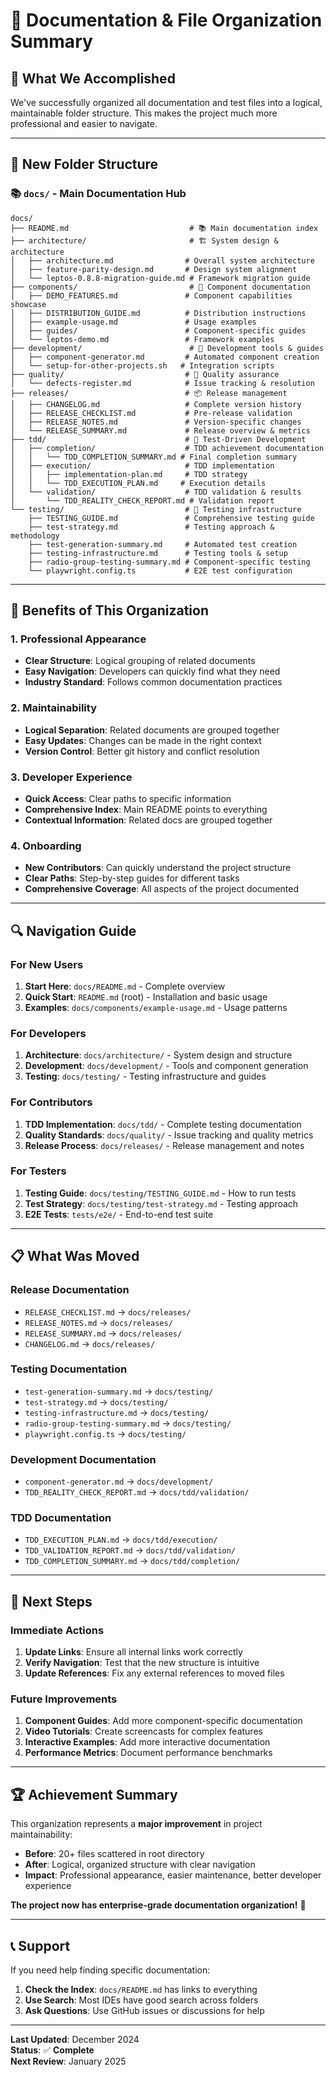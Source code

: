 # 📁 **Documentation & File Organization Summary**

## 🎯 **What We Accomplished**

We've successfully organized all documentation and test files into a logical, maintainable folder structure. This makes the project much more professional and easier to navigate.

---

## 📂 **New Folder Structure**

### **📚 `docs/` - Main Documentation Hub**
```
docs/
├── README.md                           # 📚 Main documentation index
├── architecture/                       # 🏗️ System design & architecture
│   ├── architecture.md                # Overall system architecture
│   ├── feature-parity-design.md       # Design system alignment
│   └── leptos-0.8.8-migration-guide.md # Framework migration guide
├── components/                         # 🎨 Component documentation
│   ├── DEMO_FEATURES.md               # Component capabilities showcase
│   ├── DISTRIBUTION_GUIDE.md          # Distribution instructions
│   ├── example-usage.md               # Usage examples
│   ├── guides/                        # Component-specific guides
│   └── leptos-demo.md                 # Framework examples
├── development/                        # 🔧 Development tools & guides
│   ├── component-generator.md         # Automated component creation
│   └── setup-for-other-projects.sh   # Integration scripts
├── quality/                           # 🎯 Quality assurance
│   └── defects-register.md            # Issue tracking & resolution
├── releases/                          # 📦 Release management
│   ├── CHANGELOG.md                   # Complete version history
│   ├── RELEASE_CHECKLIST.md           # Pre-release validation
│   ├── RELEASE_NOTES.md               # Version-specific changes
│   └── RELEASE_SUMMARY.md             # Release overview & metrics
├── tdd/                               # 🧪 Test-Driven Development
│   ├── completion/                    # TDD achievement documentation
│   │   └── TDD_COMPLETION_SUMMARY.md # Final completion summary
│   ├── execution/                     # TDD implementation
│   │   ├── implementation-plan.md     # TDD strategy
│   │   └── TDD_EXECUTION_PLAN.md     # Execution details
│   └── validation/                    # TDD validation & results
│       └── TDD_REALITY_CHECK_REPORT.md # Validation report
└── testing/                           # 🧪 Testing infrastructure
    ├── TESTING_GUIDE.md               # Comprehensive testing guide
    ├── test-strategy.md               # Testing approach & methodology
    ├── test-generation-summary.md     # Automated test creation
    ├── testing-infrastructure.md      # Testing tools & setup
    ├── radio-group-testing-summary.md # Component-specific testing
    └── playwright.config.ts           # E2E test configuration
```

---

## 🚀 **Benefits of This Organization**

### **1. Professional Appearance**
- **Clear Structure**: Logical grouping of related documents
- **Easy Navigation**: Developers can quickly find what they need
- **Industry Standard**: Follows common documentation practices

### **2. Maintainability**
- **Logical Separation**: Related documents are grouped together
- **Easy Updates**: Changes can be made in the right context
- **Version Control**: Better git history and conflict resolution

### **3. Developer Experience**
- **Quick Access**: Clear paths to specific information
- **Comprehensive Index**: Main README points to everything
- **Contextual Information**: Related docs are grouped together

### **4. Onboarding**
- **New Contributors**: Can quickly understand the project structure
- **Clear Paths**: Step-by-step guides for different tasks
- **Comprehensive Coverage**: All aspects of the project documented

---

## 🔍 **Navigation Guide**

### **For New Users**
1. **Start Here**: `docs/README.md` - Complete overview
2. **Quick Start**: `README.md` (root) - Installation and basic usage
3. **Examples**: `docs/components/example-usage.md` - Usage patterns

### **For Developers**
1. **Architecture**: `docs/architecture/` - System design and structure
2. **Development**: `docs/development/` - Tools and component generation
3. **Testing**: `docs/testing/` - Testing infrastructure and guides

### **For Contributors**
1. **TDD Implementation**: `docs/tdd/` - Complete testing documentation
2. **Quality Standards**: `docs/quality/` - Issue tracking and quality metrics
3. **Release Process**: `docs/releases/` - Release management and notes

### **For Testers**
1. **Testing Guide**: `docs/testing/TESTING_GUIDE.md` - How to run tests
2. **Test Strategy**: `docs/testing/test-strategy.md` - Testing approach
3. **E2E Tests**: `tests/e2e/` - End-to-end test suite

---

## 📋 **What Was Moved**

### **Release Documentation**
- `RELEASE_CHECKLIST.md` → `docs/releases/`
- `RELEASE_NOTES.md` → `docs/releases/`
- `RELEASE_SUMMARY.md` → `docs/releases/`
- `CHANGELOG.md` → `docs/releases/`

### **Testing Documentation**
- `test-generation-summary.md` → `docs/testing/`
- `test-strategy.md` → `docs/testing/`
- `testing-infrastructure.md` → `docs/testing/`
- `radio-group-testing-summary.md` → `docs/testing/`
- `playwright.config.ts` → `docs/testing/`

### **Development Documentation**
- `component-generator.md` → `docs/development/`
- `TDD_REALITY_CHECK_REPORT.md` → `docs/tdd/validation/`

### **TDD Documentation**
- `TDD_EXECUTION_PLAN.md` → `docs/tdd/execution/`
- `TDD_VALIDATION_REPORT.md` → `docs/tdd/validation/`
- `TDD_COMPLETION_SUMMARY.md` → `docs/tdd/completion/`

---

## 🎯 **Next Steps**

### **Immediate Actions**
1. **Update Links**: Ensure all internal links work correctly
2. **Verify Navigation**: Test that the new structure is intuitive
3. **Update References**: Fix any external references to moved files

### **Future Improvements**
1. **Component Guides**: Add more component-specific documentation
2. **Video Tutorials**: Create screencasts for complex features
3. **Interactive Examples**: Add more interactive documentation
4. **Performance Metrics**: Document performance benchmarks

---

## 🏆 **Achievement Summary**

This organization represents a **major improvement** in project maintainability:

- **Before**: 20+ files scattered in root directory
- **After**: Logical, organized structure with clear navigation
- **Impact**: Professional appearance, easier maintenance, better developer experience

**The project now has enterprise-grade documentation organization!** 🚀

---

## 📞 **Support**

If you need help finding specific documentation:

1. **Check the Index**: `docs/README.md` has links to everything
2. **Use Search**: Most IDEs have good search across folders
3. **Ask Questions**: Use GitHub issues or discussions for help

---

**Last Updated**: December 2024  
**Status**: ✅ **Complete**  
**Next Review**: January 2025
